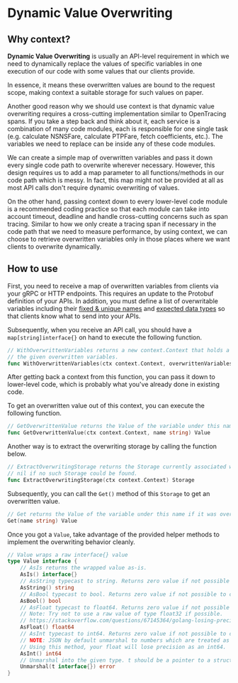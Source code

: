 # Dynamic Value Overwriting

## Why context?

**Dynamic Value Overwriting** is usually an API-level requirement in which we need to dynamically replace the values of 
specific variables in one execution of our code with some values that our clients provide.

In essence, it means these overwritten values are bound to the request scope, making context a suitable storage for
such values on paper. 

Another good reason why we should use context is that dynamic value overwriting requires a cross-cutting implementation 
similar to OpenTracing spans. If you take a step back and think about it, each service is a combination of many code 
modules, each is responsible for one single task (e.g. calculate NSNSFare, calculate PTPFare, fetch coefficients, etc.). 
The variables we need to replace can be inside any of these code modules.

We can create a simple map of overwritten variables and pass it down every single code path to overwrite wherever necessary.
However, this design requires us to add a map parameter to all functions/methods in our code path which is messy. In fact,
this map might not be provided at all as most API calls don't require dynamic overwriting of values. 

On the other hand, passing context down to every lower-level code module is a recommended coding practice so that each 
module can take into account timeout, deadline and handle cross-cutting concerns such as span tracing. Similar to how
we only create a tracing span if necessary in the code path that we need to measure performance, by using context, we 
can choose to retrieve overwritten variables only in those places where we want clients to overwrite dynamically.

## How to use

First, you need to receive a map of overwritten variables from clients via your gRPC or HTTP endpoints. This requires an 
update to the Protobuf definition of your APIs. In addition, you must define a list of overwritable variables including
their <u>fixed & unique names</u> and <u>expected data types</u> so that clients know what to send into your APIs.

Subsequently, when you receive an API call, you should have a `map[string]interface{}` on hand to execute the following 
function.

```go
// WithOverwrittenVariables returns a new context.Context that holds a reference to
// the given overwritten variables.
func WithOverwrittenVariables(ctx context.Context, overwrittenVariables map[string]interface{}) context.Context
```

After getting back a context from this function, you can pass it down to lower-level code, which is probably what you've
already done in existing code.

To get an overwritten value out of this context, you can execute the following function.

```go
// GetOverwrittenValue returns the Value of the variable under this name if it was overwritten
func GetOverwrittenValue(ctx context.Context, name string) Value
```

Another way is to extract the overwriting storage by calling the function below.

```go
// ExtractOverwritingStorage returns the Storage currently associated with ctx, or
// nil if no such Storage could be found.
func ExtractOverwritingStorage(ctx context.Context) Storage
```

Subsequently, you can call the `Get()` method of this `Storage` to get an overwritten value.

```go
// Get returns the Value of the variable under this name if it was overwritten
Get(name string) Value
```

Once you got a `Value`, take advantage of the provided helper methods to implement the overwriting behavior cleanly.

```go
// Value wraps a raw interface{} value
type Value interface {
    // AsIs returns the wrapped value as-is.
    AsIs() interface{}
    // AsString typecast to string. Returns zero value if not possible to cast.
    AsString() string
    // AsBool typecast to bool. Returns zero value if not possible to cast.
    AsBool() bool
    // AsFloat typecast to float64. Returns zero value if not possible to cast.
    // Note: Try not to use a raw value of type float32 if possible.
    // https://stackoverflow.com/questions/67145364/golang-losing-precision-while-converting-float32-to-float64
    AsFloat() float64
    // AsInt typecast to int64. Returns zero value if not possible to cast.
    // NOTE: JSON by default unmarshal to numbers which are treated as float.
    // Using this method, your float will lose precision as an int64.
    AsInt() int64
    // Unmarshal into the given type. t should be a pointer to a struct.
    Unmarshal(t interface{}) error
}
```